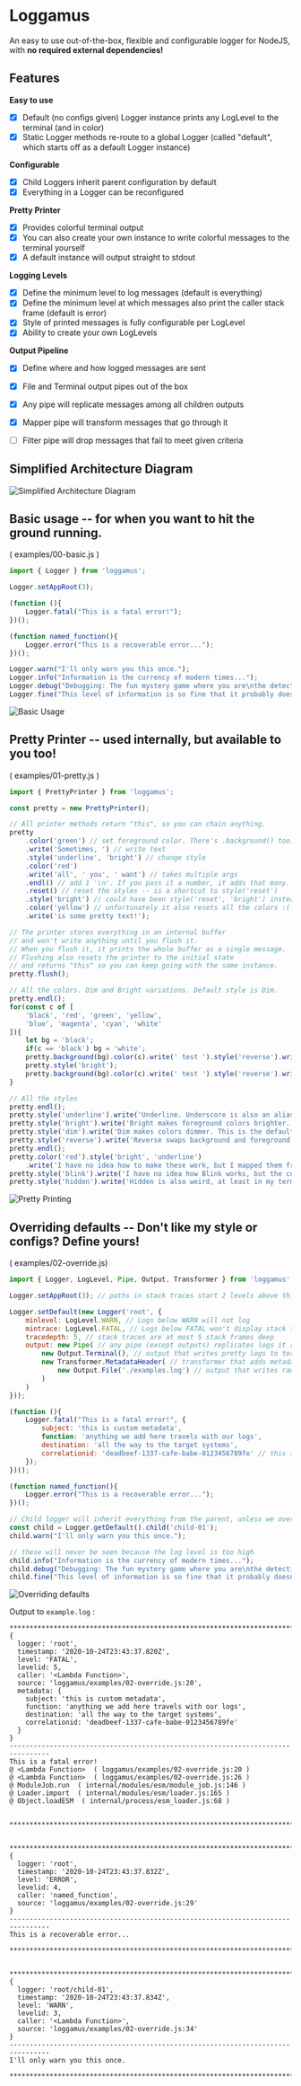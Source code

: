 # Loggamus
An easy to use out-of-the-box, flexible and configurable logger for NodeJS, with **no required external dependencies!**


## Features

**Easy to use**
- [x] Default (no configs given) Logger instance prints any LogLevel to the terminal (and in color)
- [x] Static Logger methods re-route to a global Logger (called "default", which starts off as a default Logger instance)

**Configurable**
- [x] Child Loggers inherit parent configuration by default
- [x] Everything in a Logger can be reconfigured

**Pretty Printer**
- [x] Provides colorful terminal output
- [x] You can also create your own instance to write colorful messages to the terminal yourself
- [x] A default instance will output straight to stdout

**Logging Levels**
- [x] Define the minimum level to log messages (default is everything)
- [x] Define the minimum level at which messages also print the caller stack frame (default is error)
- [x] Style of printed messages is fully configurable per LogLevel
- [x] Ability to create your own LogLevels

**Output Pipeline**
- [x] Define where and how logged messages are sent
- [x] File and Terminal output pipes out of the box
- [x] Any pipe will replicate messages among all children outputs
- [x] Mapper pipe will transform messages that go through it
- [ ] Filter pipe will drop messages that fail to meet given criteria


## Simplified Architecture Diagram
![Simplified Architecture Diagram](https://raw.githubusercontent.com/LordFokas/Loggamus/master/docs/architecture.png)


## Basic usage  --  for when you want to hit the ground running.
( examples/00-basic.js )
```js
import { Logger } from 'loggamus';

Logger.setAppRoot(3);

(function (){
	Logger.fatal("This is a fatal error!");
})();

(function named_function(){
	Logger.error("This is a recoverable error...");
})();

Logger.warn("I'll only warn you this once.");
Logger.info("Information is the currency of modern times...");
Logger.debug("Debugging: The fun mystery game where you are\nthe detective, the victim, and the murderer!!");
Logger.fine("This level of information is so fine that it probably doesn't matter.");
```
![Basic Usage](https://i.imgur.com/zyT2mTg.png)


## Pretty Printer  --  used internally, but available to you too!
( examples/01-pretty.js )
```js
import { PrettyPrinter } from 'loggamus';

const pretty = new PrettyPrinter();

// All printer methods return "this", so you can chain anything.
pretty
	.color('green') // set foreground color. There's .background() too.
	.write('Sometimes, ') // write text
	.style('underline', 'bright') // change style
	.color('red')
	.write('all', ' you', ' want') // takes multiple args
	.endl() // add 1 '\n'. If you pass it a number, it adds that many.
	.reset() // reset the styles -- is a shortcut to style('reset')
	.style('bright') // could have been style('reset', 'bright') instead
	.color('yellow') // unfortunately it also resets all the colors :(
	.write('is some pretty text!');

// The printer stores everything in an internal buffer
// and won't write anything until you flush it.
// When you flush it, it prints the whole buffer as a single message.
// Flushing also resets the printer to the initial state
// and returns "this" so you can keep going with the same instance.
pretty.flush();

// All the colors. Dim and Bright variations. Default style is Dim.
pretty.endl();
for(const c of [
	'black', 'red', 'green', 'yellow',
	'blue', 'magenta', 'cyan', 'white'
]){
	let bg = 'black';
	if(c == 'black') bg = 'white';
	pretty.background(bg).color(c).write(' test ').style('reverse').write(' test ').flush();
	pretty.style('bright');
	pretty.background(bg).color(c).write(' test ').style('reverse').write(' test ').flush();
}

// All the styles
pretty.endl();
pretty.style('underline').write('Underline. Underscore is also an alias.').flush();
pretty.style('bright').write('Bright makes foreground colors brighter. Duh.').flush();
pretty.style('dim').write('Dim makes colors dimmer. This is the default console style.').flush();
pretty.style('reverse').write('Reverse swaps background and foreground colors.').flush();
pretty.endl();
pretty.color('red').style('bright', 'underline')
	.write('I have no idea how to make these work, but I mapped them from the VT100 spec anyways:').flush();
pretty.style('blink').write('I have no idea how Blink works, but the control char is mapped. Good luck.').flush();
pretty.style('hidden').write('Hidden is also weird, at least in my terminal. But here you go.').flush();
```
![Pretty Printing](https://i.imgur.com/YwPvdnE.png)


## Overriding defaults  --  Don't like my style or configs? Define yours!
( examples/02-override.js)
```js
import { Logger, LogLevel, Pipe, Output, Transformer } from 'loggamus';

Logger.setAppRoot(3); // paths in stack traces start 2 levels above this file

Logger.setDefault(new Logger('root', {
	minlevel: LogLevel.WARN, // Logs below WARN will not log
	mintrace: LogLevel.FATAL, // Logs below FATAL won't display stack traces
	tracedepth: 5, // stack traces are at most 5 stack frames deep
	output: new Pipe( // any pipe (except outputs) replicates logs it receives between its children
		new Output.Terminal(), // output that writes pretty logs to terminal
		new Transformer.MetadataHeader( // transformer that adds metadata to the log message
			new Output.File('./examples.log') // output that writes raw logs to disk
		)
	)
}));

(function (){
	Logger.fatal("This is a fatal error!", {
		subject: 'this is custom metadata',
		function: 'anything we add here travels with our logs',
		destination: 'all the way to the target systems',
		correlationid: 'deadbeef-1337-cafe-babe-0123456789fe' // this is a valid UUID :)
	});
})();

(function named_function(){
	Logger.error("This is a recoverable error...");
})();

// Child logger will inherit everything from the parent, unless we override it.
const child = Logger.getDefault().child('child-01');
child.warn("I'll only warn you this once.");

// these will never be seen because the log level is too high
child.info("Information is the currency of modern times...");
child.debug("Debugging: The fun mystery game where you are\nthe detective, the victim, and the murderer!!");
child.fine("This level of information is so fine that it probably doesn't matter.");
```
![Overriding defaults](https://i.imgur.com/b9iyodz.png)

Output to `example.log` :
```
********************************************************************************
{
  logger: 'root',
  timestamp: '2020-10-24T23:43:37.820Z',
  level: 'FATAL',
  levelid: 5,
  caller: '<Lambda Function>',
  source: 'loggamus/examples/02-override.js:20',
  metadata: {
    subject: 'this is custom metadata',
    function: 'anything we add here travels with our logs',
    destination: 'all the way to the target systems',
    correlationid: 'deadbeef-1337-cafe-babe-0123456789fe'
  }
}
--------------------------------------------------------------------------------
This is a fatal error!
@ <Lambda Function>  ( loggamus/examples/02-override.js:20 )
@ <Lambda Function>  ( loggamus/examples/02-override.js:26 )
@ ModuleJob.run  ( internal/modules/esm/module_job.js:146 )
@ Loader.import  ( internal/modules/esm/loader.js:165 )
@ Object.loadESM  ( internal/process/esm_loader.js:68 )


********************************************************************************


********************************************************************************
{
  logger: 'root',
  timestamp: '2020-10-24T23:43:37.832Z',
  level: 'ERROR',
  levelid: 4,
  caller: 'named_function',
  source: 'loggamus/examples/02-override.js:29'
}
--------------------------------------------------------------------------------
This is a recoverable error...

********************************************************************************


********************************************************************************
{
  logger: 'root/child-01',
  timestamp: '2020-10-24T23:43:37.834Z',
  level: 'WARN',
  levelid: 3,
  caller: '<Lambda Function>',
  source: 'loggamus/examples/02-override.js:34'
}
--------------------------------------------------------------------------------
I'll only warn you this once.

********************************************************************************

```
